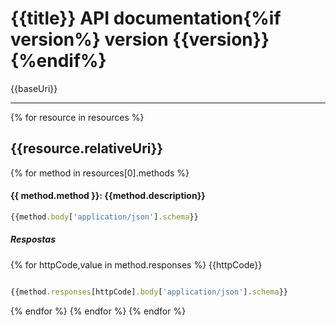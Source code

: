 # {{title}} API documentation{%if version%} version {{version}}{%endif%}
{{baseUri}}

---

{% for resource in resources %}
## {{resource.relativeUri}}

{% for method in resources[0].methods %}
#### {{ method.method }}: {{method.description}}

```javascript 
{{method.body['application/json'].schema}}
```

##### Respostas

{% for httpCode,value in method.responses %}
{{httpCode}}
```javascript 

{{method.responses[httpCode].body['application/json'].schema}}
``` 
{% endfor %}
{% endfor %}
{% endfor %}




